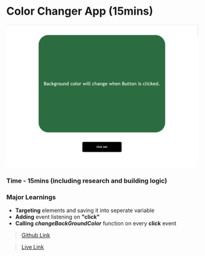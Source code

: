 # Color Changer App (15mins)

![Final Color Changer](./Image/FinalColorChanger.png)

### Time - 15mins (including research and building logic)

### Major Learnings

- **Targeting** elements and saving it into seperate variable
- **Adding** event listening on **"click"**
- **Calling** **_changeBackGroundColor_** function on every **click** event  

> [Github Link](https://github.com/abhishek7329sharma/)

> [Live Link](https://leafy-pegasus-d3c6cf.netlify.app/)
